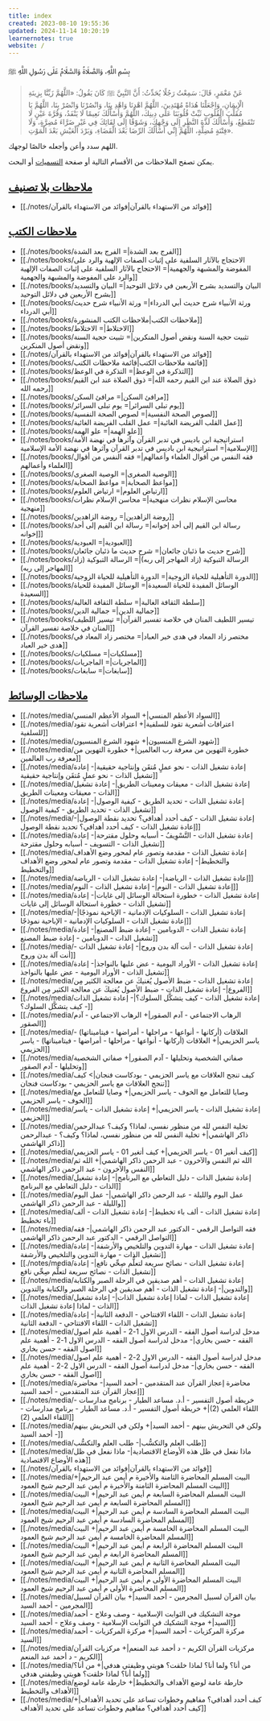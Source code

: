 ```yaml
---
title: index
created: 2023-08-10 19:55:36
updated: 2024-11-14 10:20:19
learnernotes: true
website: /
---
```


بِسْمِ اللَّهِ، وَالصَّلَاةُ وَالسَّلَامُ عَلَى رَسُولِ اللَّهِ ﷺ

> عَنْ مَعْمَرٍ، قَالَ: سَمِعْتُ رَجُلًا يُحَدِّثُ: أَنَّ النَّبِيَّ ﷺ كَانَ يَقُولُ: «اللَّهُمَّ زَيِّنَّا بِزِينَةِ الْإِيمَانِ، وَاجْعَلْنَا هُدَاةً مُهْتَدِينَ، اللَّهُمَّ اهْدِنَا وَاهْدِ بِنَا، وَانْصُرْنَا وَانْصُرْ بِنَا، اللَّهُمَّ يَا مُقَلِّبَ الْقُلُوبِ ثَبِّتْ قُلُوبَنَا عَلَى دِينِكَ، اللَّهُمَّ وَأَسْأَلُكَ نَعِيمًا لَا يَنْفَدُ، وَقُرَّةَ عَيْنٍ لَا تَنْقَطِعُ، وَأَسْأَلُكَ لَذَّةَ النَّظَرِ إِلَى وَجْهِكَ، وَشَوْقًا إِلَى لِقَائِكَ فِي غَيْرِ ضَرَّاءَ مُضِرَّةٍ، وَلَا فِتْنَةٍ مُضِلَّةٍ، اللَّهُمَّ إِنِّي أَسْأَلُكَ الرِّضَا بَعْدَ الْقَضَاءِ، وَبَرْدَ الْعَيْشِ بَعْدَ الْمَوْتِ».

اللهم سدد وأعن وأجعله خالصًا لوجهك.

يمكن تصفح الملاحظات من الأقسام التالية أو صفحة [التسميات](/tags/) أو البحث.

## [ملاحظات بلا تصنيف](/notes/)

- [[./notes/فوائد من الاستهداء بالقرآن|فوائد من الاستهداء بالقرآن]]


## [ملاحظات الكتب](/notes/books/)

- [[./notes/books/الفرج بعد الشدة|= الفرج بعد الشدة]]
- [[./notes/books/الاحتجاج بالآثار السلفية على إثبات الصفات الإلهية والرد على المفوضة والمشبهة والجهمية|= الاحتجاج بالآثار السلفية على إثبات الصفات الإلهية والرد على المفوضة والمشبهة والجهمية]]
- [[./notes/books/البيان والتسديد بشرح الأربعين في دلائل التوحيد|= البيان والتسديد بشرح الأربعين في دلائل التوحيد]]
- [[./notes/books/ورثة الأنبياء شرح حديث أبي الدرداء|= ورثة الأنبياء شرح حديث أبي الدرداء]]
- [[./notes/books/ملاحظات الكتب|ملاحظات الكتب المنشورة]]
- [[./notes/books/الاختلاط|= الاختلاط]]
- [[./notes/books/تثبيت حجية السنة ونقض أصول المنكرين|= تثبيت حجية السنة ونقض أصول المنكرين]]
- [[./notes/فوائد من الاستهداء بالقرآن|فوائد من الاستهداء بالقرآن]]
- [[./notes/books/قائمة ملاحظات الكتب|قائمة ملاحظات الكتب]]
- [[./notes/books/التذكرة في الوعظ|= التذكرة في الوعظ]]
- [[./notes/books/ذوق الصلاة عند ابن القيم رحمه الله|= ذوق الصلاة عند ابن القيم رحمه الله]]
- [[./notes/books/مرافئ السكن|= مرافئ السكن]]
- [[./notes/books/يوم تبلى السرائر|= يوم تبلى السرائر]]
- [[./notes/books/لصوص الصحة النفسية|= لصوص الصحة النفسية]]
- [[./notes/books/عمل القلب الفريضة الغائبة|= عمل القلب الفريضة الغائبة]]
- [[./notes/books/علو الهمة|= علو الهمة]]
- [[./notes/books/استراتيجية ابن باديس في تدبر القرآن وآثرها في نهضة الأمة الإسلامية|= استراتيجية ابن باديس في تدبر القرآن وآثرها في نهضة الأمة الإسلامية]]
- [[./notes/books/فقه النفس من أقوال العلماء وأعمالهم|= فقه النفس من أقوال العلماء وأعمالهم]]
- [[./notes/books/الوصية الصغرى|= الوصية الصغرى]]
- [[./notes/books/مواعظ الصحابة|= مواعظ الصحابة]]
- [[./notes/books/ارتياض العلوم|= ارتياض العلوم]]
- [[./notes/books/محاسن الإسلام نظرات منهجية|= محاسن الإسلام نظرات منهجية]]
- [[./notes/books/روضة الزاهدين|= روضة الزاهدين]]
- [[./notes/books/رسالة ابن القيم إلى أحد إخوانه|= رسالة ابن القيم إلى أحد إخوانه]]
- [[./notes/books/العبودية|= العبودية]]
- [[./notes/books/شرح حديث ما ذئبان جائعان|= شرح حديث ما ذئبان جائعان]]
- [[./notes/books/الرسالة التبوكية (زاد المهاجر إلى ربه)|= الرسالة التبوكية (زاد المهاجر إلى ربه)]]
- [[./notes/books/الدورة التأهيلية للحياة الزوجية|= الدورة التأهيلية للحياة الزوجية]]
- [[./notes/books/الوسائل المفيدة للحياة السعيدة|= الوسائل المفيدة للحياة السعيدة]]
- [[./notes/books/سلطة الثقافة الغالبة|= سلطة الثقافة الغالبة]]
- [[./notes/books/جمالية الدين|= جمالية الدين]]
- [[./notes/books/تيسير اللطيف المنان في خلاصة تفسير القرآن|= تيسير اللطيف المنان في خلاصة تفسير القرآن]]
- [[./notes/books/مختصر زاد المعاد في هدى خير العباد|= مختصر زاد المعاد في هدى خير العباد]]
- [[./notes/books/مسلكيات|= مسلكيات]]
- [[./notes/books/الماجريات|= الماجريات]]
- [[./notes/books/سابغات|= سابغات]]


## [ملاحظات الوسائط](/notes/media/)

- [[./notes/media/السواد الأعظم المنسي|+ السواد الأعظم المنسي]]
- [[./notes/media/اعترافات أشعرية تقود للسلفية|+ اعترافات أشعرية تقود للسلفية]]
- [[./notes/media/شهود الشرع المنسيون|+ شهود الشرع المنسيون]]
- [[./notes/media/خطورة التهوين من معرفة رب العالمين|+ خطورة التهوين من معرفة رب العالمين]]
- [[./notes/media/إعادة تشغيل الذات - نحو عملٍ مُتقَن وإنتاجية حقيقية|- إعادة تشغيل الذات - نحو عملٍ مُتقَن وإنتاجية حقيقية]]
- [[./notes/media/إعادة تشغيل الذات - معيقات ومعينات الطريق|- إعادة تشغيل الذات - معيقات ومعينات الطريق]]
- [[./notes/media/إعادة تشغيل الذات - تحديد الطريق - كيفية الوصول|- إعادة تشغيل الذات - تحديد الطريق - كيفية الوصول]]
- [[./notes/media/إعادة تشغيل الذات - كيف أحدد أهدافي؟ تحديد نقطة الوصول|- إعادة تشغيل الذات - كيف أحدد أهدافي؟ تحديد نقطة الوصول]]
- [[./notes/media/إعادة تشغيل الذات - التَّسْوِيفُ - أسبابه وحلول مقترحة|- إعادة تشغيل الذات - التسويف - أسبابه وحلول مقترحة]]
- [[./notes/media/إعادة تشغيل الذات - مقدمة وتصور عام لمحور وضع الأهداف والتخطيط|- إعادة تشغيل الذات - مقدمة وتصور عام لمحور وضع الأهداف والتخطيط]]
- [[./notes/media/إعادة تشغيل الذات - الرياضة|- إعادة تشغيل الذات - الرياضة]]
- [[./notes/media/إعادة تشغيل الذات - النوم|- إعادة تشغيل الذات - النوم]]
- [[./notes/media/إعادة تشغيل الذات - خطورة استحالة الوسائل إلى غايات|- إعادة تشغيل الذات - خطورة استحالة الوسائل إلى غايات]]
- [[./notes/media/إعادة تشغيل الذات - السلوكيات الإدمانية - الإباحية نموذجًا|- إعادة تشغيل الذات - السلوكيات الإدمانية - الإباحية نموذجًا]]
- [[./notes/media/إعادة تشغيل الذات - الدوبامين - إعادة ضبط المصنع|- إعادة تشغيل الذات - الدوبامين - إعادة ضبط المصنع]]
- [[./notes/media/إعادة تشغيل الذات - أنت آلة بدن وروح|- إعادة تشغيل الذات - أنت آلة بدن وروح]]
- [[./notes/media/إعادة تشغيل الذات - الأوراد اليومية - عض عليها بالنواجذ|- إعادة تشغيل الذات - الأوراد اليومية - عض عليها بالنواجذ]]
- [[./notes/media/إعادة تشغيل الذات - ضبط الأصول يُغنيكَ عن معالجة الكثير مِن الفروع|- إعادة تشغيل الذات - ضبط الأصول يُغنيكَ عن معالجة الكثير مِن الفروع]]
- [[./notes/media/إعادة تشغيل الذات - كيف يتشكَّل السلوك؟|- إعادة تشغيل الذات - كيف يتشكَّل السلوك؟]]
- [[./notes/media/الرهاب الاجتماعي - آدم الصقور|+ الرهاب الاجتماعي - آدم الصقور]]
- [[./notes/media/العلاقات (أركانها - أنواعها - مراحلها - أمراضها - فيتاميناتها) - ياسر الحزيمي|+ العلاقات (أركانها - أنواعها - مراحلها - أمراضها - فيتاميناتها) - ياسر الحزيمي]]
- [[./notes/media/صفاتي الشخصية وتحليلها - آدم الصقور|+ صفاتي الشخصية وتحليلها - آدم الصقور]]
- [[./notes/media/كيف تنجح العلاقات مع ياسر الحزيمي - بودكاست فنجان|> كيف تنجح العلاقات مع ياسر الحزيمي - بودكاست فنجان]]
- [[./notes/media/وصايا للتعامل مع الخوف - ياسر الحزيمي|+ وصايا للتعامل مع الخوف - ياسر الحزيمي]]
- [[./notes/media/إعادة تشغيل الذات - ياسر الحزيمي|+ إعادة تشغيل الذات - ياسر الحزيمي]]
- [[./notes/media/تخلية النفس لله من منظور نفسي، لماذا؟ وكيف؟ عبدالرحمن ذاكر الهاشمي|+ تخلية النفس لله من منظور نفسي، لماذا؟ وكيف؟ - عبدالرحمن ذاكر الهاشمي]]
- [[./notes/media/كيف أتغير 01 - ياسر الحزيمي|+ كيف أتغير 01 - ياسر الحزيمي]]
- [[./notes/media/الله ثم النفس والآخرون - عبد الرحمن ذاكر الهاشمي|+ الله ثم النفس والآخرون - عبد الرحمن ذاكر الهاشمي]]
- [[./notes/media/إعادة تشغيل الذات - دليل التعاطي مع البرنامج|- إعادة تشغيل الذات - دليل التعاطي مع البرنامج]]
- [[./notes/media/عمل اليوم والليلة - عبد الرحمن ذاكر الهاشمي|- عمل اليوم والليلة - عبد الرحمن ذاكر الهاشمي]]
- [[./notes/media/إعادة تشغيل الذات -  ألف باء تخطيط|- إعادة تشغيل الذات -  ألف باء تخطيط]]
- [[./notes/media/فقه التواصل الرقمي - الدكتور عبد الرحمن ذاكر الهاشمي|- فقه التواصل الرقمي - الدكتور عبد الرحمن ذاكر الهاشمي]]
- [[./notes/media/إعادة تشغيل الذات - مهارة التدوين والتلخيص والأرشفة|- إعادة تشغيل الذات - مهارة التدوين والتلخيص والأرشفة]]
- [[./notes/media/إعادة تشغيل الذات - نصائح سريعة لتعلُّم صِحِّي نافع|- إعادة تشغيل الذات - نصائح سريعة لتعلُّم صِحِّي نافع]]
- [[./notes/media/إعادة تشغيل الذات - أهم صديقين في الرحلة الصبر والكتابة والتدوين|- إعادة تشغيل الذات - أهم صديقين في الرحلة الصبر والكتابة والتدوين]]
- [[./notes/media/إعادة تشغيل الذات - لماذا إعادة تشغيل الذات|- إعادة تشغيل الذات - لماذا إعادة تشغيل الذات]]
- [[./notes/media/إعادة تشغيل الذات - اللقاء الافتتاحي - الدفعة الثانية|- إعادة تشغيل الذات - اللقاء الافتتاحي - الدفعة الثانية]]
- [[./notes/media/مدخل لدراسة أصول الفقه - الدرس الاول 1-2 - أهمية علم اصول الفقه - حسن بخاري|- مدخل لدراسة أصول الفقه - الدرس الاول 1-2 - أهمية علم اصول الفقه - حسن بخاري]]
- [[./notes/media/مدخل لدراسة أصول الفقه - الدرس الاول 2-2 - أهمية علم اصول الفقه - حسن بخاري|- مدخل لدراسة أصول الفقه - الدرس الاول 2-2 - أهمية علم اصول الفقه - حسن بخاري]]
- [[./notes/media/محاضرة إعجاز القرآن عند المتقدمين - أحمد السيد|- محاضرة إعجاز القرآن عند المتقدمين - أحمد السيد]]
- [[./notes/media/خريطة أصول التفسير - أ.د. مساعد الطيار - برنامج مدارسات - اللقاء العلمي (2)|+ خريطة أصول التفسير - أ.د. مساعد الطيار - برنامج مدارسات - اللقاء العلمي (2)]]
- [[./notes/media/ولكن في التحريش بينهم - أحمد السيد|+ ولكن في التحريش بينهم - أحمد السيد]]
- [[./notes/media/طلب العلم والتكسُّب|- طلب العلم والتكسُّب]]
- [[./notes/media/ماذا نفعل في ظل هذه الأوضاع الاقتصادية|- ماذا نفعل في ظل هذه الأوضاع الاقتصادية]]
- [[./notes/فوائد من الاستهداء بالقرآن|فوائد من الاستهداء بالقرآن]]
- [[./notes/media/البيت المسلم المحاضرة الثامنة والأخيرة م أيمن عبد الرحيم|+ البيت المسلم المحاضرة الثامنة والأخيرة م أيمن عبد الرحيم شيخ العمود]]
- [[./notes/media/البيت المسلم المحاضرة السابعة م أيمن عبد الرحيم|+ البيت المسلم المحاضرة السابعة م أيمن عبد الرحيم شيخ العمود]]
- [[./notes/media/البيت المسلم المحاضرة السادسة م أيمن عبد الرحيم|+ البيت المسلم المحاضرة السادسة م أيمن عبد الرحيم شيخ العمود]]
- [[./notes/media/البيت المسلم المحاضرة الخامسة م أيمن عبد الرحيم|+ البيت المسلم المحاضرة الخامسة م أيمن عبد الرحيم شيخ العمود]]
- [[./notes/media/البيت المسلم المحاضرة الرابعة م أيمن عبد الرحيم|+ البيت المسلم المحاضرة الرابعة م أيمن عبد الرحيم شيخ العمود]]
- [[./notes/media/البيت المسلم المحاضرة الثانية م أيمن عبد الرحيم|+ البيت المسلم المحاضرة الثانية م أيمن عبد الرحيم شيخ العمود]]
- [[./notes/media/البيت المسلم المحاضرة الأولى م أيمن عبد الرحيم|+ البيت المسلم المحاضرة الأولى م أيمن عبد الرحيم شيخ العمود]]
- [[./notes/media/بيان القرآن لسبيل المجرمين - أحمد السيد|+ بيان القرآن لسبيل المجرمين - أحمد السيد]]
- [[./notes/media/موجة التشكيك في الثوابت الإسلامية - وصف وعلاج - أحمد السيد|+ موجة التشكيك في الثوابت الإسلامية - وصف وعلاج - أحمد السيد]]
- [[./notes/media/مركزة المركزيات - أحمد السيد|+ مركزة المركزيات - أحمد السيد]]
- [[./notes/media/مركزيات القرآن الكريم - د أحمد عبد المنعم|+ مركزيات القرآن الكريم - د أحمد عبد المنعم]]
- [[./notes/media/من أنا؟ ولما أنا؟ لماذا خلقت؟ هويتي وظيفتي هدفي|+ من أنا؟ ولما أنا؟ لماذا خلقت؟ هويتي وظيفتي هدفي]]
- [[./notes/media/خارطة عامة لوضع الأهداف والتخطيط|+ خارطة عامة لوضع الأهداف والتخطيط]]
- [[./notes/media/كيف أحدد أهدافي؟ مفاهيم وخطوات تساعد على تحديد الأهداف|+ كيف أحدد أهدافي؟ مفاهيم وخطوات تساعد على تحديد الأهداف]]

